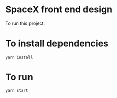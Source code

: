# SpaceX front end design

To run this project: 

# To install dependencies 

`yarn install`

# To run

`yarn start`
